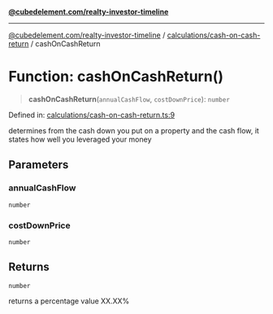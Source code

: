 [**@cubedelement.com/realty-investor-timeline**](../../../index.md)

---

[@cubedelement.com/realty-investor-timeline](../../../modules.md) / [calculations/cash-on-cash-return](../index.md) / cashOnCashReturn

# Function: cashOnCashReturn()

> **cashOnCashReturn**(`annualCashFlow`, `costDownPrice`): `number`

Defined in: [calculations/cash-on-cash-return.ts:9](https://github.com/kvernon/realty-investor-timeline/blob/806c805529d356deb12c125749ddea89a26850dd/src/calculations/cash-on-cash-return.ts#L9)

determines from the cash down you put on a property and the cash flow, it states how well you leveraged your money

## Parameters

### annualCashFlow

`number`

### costDownPrice

`number`

## Returns

`number`

returns a percentage value XX.XX%
